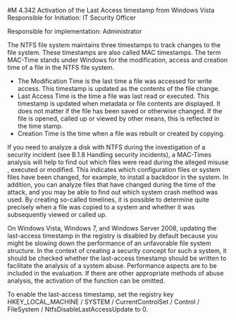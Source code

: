 #M 4.342 Activation of the Last Access timestamp from Windows Vista
Responsible for Initiation: IT Security Officer

Responsible for implementation: Administrator

The NTFS file system maintains three timestamps to track changes to the file system. These timestamps are also called MAC timestamps. The term MAC-Time stands under Windows for the modification, access and creation time of a file in the NTFS file system.

* The Modification Time is the last time a file was accessed for write access. This timestamp is updated as the contents of the file change.
* Last Access Time is the time a file was last read or executed. This timestamp is updated when metadata or file contents are displayed. It does not matter if the file has been saved or otherwise changed. If the file is opened, called up or viewed by other means, this is reflected in the time stamp.
* Creation Time is the time when a file was rebuilt or created by copying.


If you need to analyze a disk with NTFS during the investigation of a security incident (see B.1.8 Handling security incidents), a MAC-Times analysis will help to find out which files were read during the alleged misuse , executed or modified. This indicates which configuration files or system files have been changed, for example, to install a backdoor in the system. In addition, you can analyze files that have changed during the time of the attack, and you may be able to find out which system crash method was used. By creating so-called timelines, it is possible to determine quite precisely when a file was copied to a system and whether it was subsequently viewed or called up.

On Windows Vista, Windows 7, and Windows Server 2008, updating the last-access timestamp in the registry is disabled by default because you might be slowing down the performance of an unfavorable file system structure. In the context of creating a security concept for such a system, it should be checked whether the last-access timestamp should be written to facilitate the analysis of a system abuse. Performance aspects are to be included in the evaluation. If there are other appropriate methods of abuse analysis, the activation of the function can be omitted.

To enable the last-access timestamp, set the registry key HKEY_LOCAL_MACHINE / SYSTEM / CurrentControlSet / Control / FileSystem / NtfsDisableLastAccessUpdate to 0.




